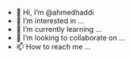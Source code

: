 - 👋 Hi, I’m @ahmedhaddi
- 👀 I’m interested in ...
- 🌱 I’m currently learning ...
- 💞️ I’m looking to collaborate on ...
- 📫 How to reach me ...

<!---
ahmedhaddi/ahmedhaddi is a ✨ special ✨ repository because its `README.md` (this file) appears on your GitHub profile.
You can click the Preview link to take a look at your changes.
--->
